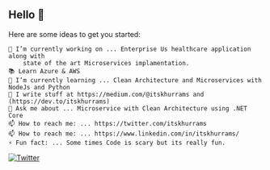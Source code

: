 ## Hello 👋

Here are some ideas to get you started:

    🔭 I’m currently working on ... Enterprise Us healthcare application along with 
        state of the art Microservices implamentation.
    📚 Learn Azure & AWS
    🌱 I’m currently learning ... Clean Architecture and Microservices with NodeJs and Python
    📝 I write stuff at https://medium.com/@itskhurrams and (https://dev.to/itskhurrams)
    💬 Ask me about ... Microservice with Clean Architecture using .NET Core
    📫 How to reach me: ... https://twitter.com/itskhurrams
    📫 How to reach me: ... https://www.linkedin.com/in/itskhurrams/
    ⚡ Fun fact: ... Some times Code is scary but its really fun.

[![Twitter](https://img.shields.io/twitter/url/https/twitter.com/itskhurrams.svg?style=social&label=Follow%20itskhurrams)](https://twitter.com/itskhurrams)
